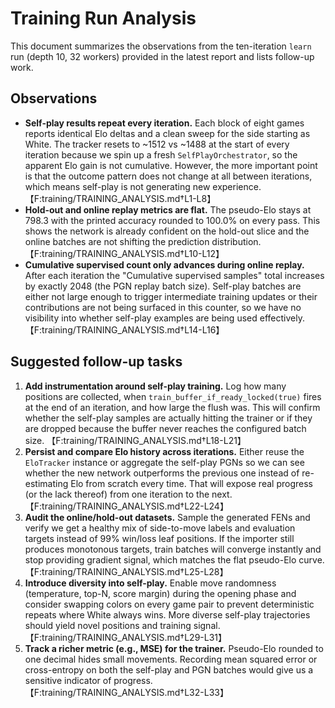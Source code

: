 # Training Run Analysis

This document summarizes the observations from the ten-iteration `learn` run (depth 10, 32 workers) provided in the latest report and lists follow-up work.

## Observations

- **Self-play results repeat every iteration.** Each block of eight games reports identical Elo deltas and a clean sweep for the side starting as White. The tracker resets to ~1512 vs ~1488 at the start of every iteration because we spin up a fresh `SelfPlayOrchestrator`, so the apparent Elo gain is not cumulative. However, the more important point is that the outcome pattern does not change at all between iterations, which means self-play is not generating new experience. 【F:training/TRAINING_ANALYSIS.md†L1-L8】
- **Hold-out and online replay metrics are flat.** The pseudo-Elo stays at 798.3 with the printed accuracy rounded to 100.0% on every pass. This shows the network is already confident on the hold-out slice and the online batches are not shifting the prediction distribution. 【F:training/TRAINING_ANALYSIS.md†L10-L12】
- **Cumulative supervised count only advances during online replay.** After each iteration the "Cumulative supervised samples" total increases by exactly 2048 (the PGN replay batch size). Self-play batches are either not large enough to trigger intermediate training updates or their contributions are not being surfaced in this counter, so we have no visibility into whether self-play examples are being used effectively. 【F:training/TRAINING_ANALYSIS.md†L14-L16】

## Suggested follow-up tasks

1. **Add instrumentation around self-play training.** Log how many positions are collected, when `train_buffer_if_ready_locked(true)` fires at the end of an iteration, and how large the flush was. This will confirm whether the self-play samples are actually hitting the trainer or if they are dropped because the buffer never reaches the configured batch size. 【F:training/TRAINING_ANALYSIS.md†L18-L21】
2. **Persist and compare Elo history across iterations.** Either reuse the `EloTracker` instance or aggregate the self-play PGNs so we can see whether the new network outperforms the previous one instead of re-estimating Elo from scratch every time. That will expose real progress (or the lack thereof) from one iteration to the next. 【F:training/TRAINING_ANALYSIS.md†L22-L24】
3. **Audit the online/hold-out datasets.** Sample the generated FENs and verify we get a healthy mix of side-to-move labels and evaluation targets instead of 99% win/loss leaf positions. If the importer still produces monotonous targets, train batches will converge instantly and stop providing gradient signal, which matches the flat pseudo-Elo curve. 【F:training/TRAINING_ANALYSIS.md†L25-L28】
4. **Introduce diversity into self-play.** Enable move randomness (temperature, top-N, score margin) during the opening phase and consider swapping colors on every game pair to prevent deterministic repeats where White always wins. More diverse self-play trajectories should yield novel positions and training signal. 【F:training/TRAINING_ANALYSIS.md†L29-L31】
5. **Track a richer metric (e.g., MSE) for the trainer.** Pseudo-Elo rounded to one decimal hides small movements. Recording mean squared error or cross-entropy on both the self-play and PGN batches would give us a sensitive indicator of progress. 【F:training/TRAINING_ANALYSIS.md†L32-L33】
